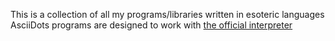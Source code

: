 This is a collection of all my programs/libraries written in esoteric languages  
AsciiDots programs are designed to work with [the official interpreter](https://github.com/aaronjanse/asciidots)
